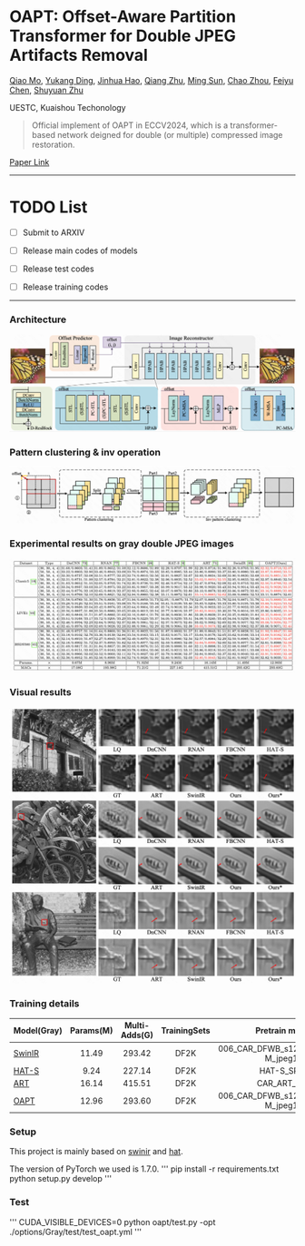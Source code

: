 # OAPT: Offset-Aware Partition Transformer for Double JPEG Artifacts Removal 
[Qiao Mo](), [Yukang Ding](), [Jinhua Hao](), [Qiang Zhu](), [Ming Sun](), [Chao Zhou](), [Feiyu Chen](), [Shuyuan Zhu]()

UESTC, Kuaishou Techonology

>Official implement of OAPT in ECCV2024, which is a transformer-based network deigned for double (or multiple) compressed image restoration.

[Paper Link](https://arxiv.org/abs/2408.11480)

---



# TODO List
- [ ] Submit to ARXIV
- [ ] Release main codes of models
- [ ] Release test codes
- [ ] Release training codes




---

### Architecture
![architecture](https://github.com/QMoQ/OAPT/blob/main/pics/pipeline.png)

### Pattern clustering & inv operation 
![pattern clustering](https://github.com/QMoQ/OAPT/blob/main/pics/patternclustering.png)

### Experimental results on gray double JPEG images
![results](https://github.com/QMoQ/OAPT/blob/main/pics/gray_results.png)

### Visual results
![gray visual results](https://github.com/QMoQ/OAPT/blob/main/pics/visuals.png)


### Training details

| Model(Gray) | Params(M) | Multi-Adds(G) | TrainingSets | Pretrain model | iterations |
|--------|:---------:|:---------:|:---------:|:---------:|:---------:|
| [SwinIR](https://github.com/JingyunLiang/SwinIR) |   11.49    | 293.42 | DF2K | 006_CAR_DFWB_s126w7_SwinIR-M_jpeg10 | 200k |
| [HAT-S](https://github.com/XPixelGroup/HAT) |   9.24    | 227.14 | DF2K | HAT-S_SRx2 | 800k |
| [ART](https://github.com/gladzhang/ART) |   16.14    | 415.51 | DF2K | CAR_ART_q10 | 200k |
| [OAPT](https://arxiv.org/abs/2408.11480) |   12.96    | 293.60 | DF2K | 006_CAR_DFWB_s126w7_SwinIR-M_jpeg10 | 200k |

### Setup
This project is mainly based on [swinir](https://github.com/JingyunLiang/SwinIR) and [hat](https://github.com/XPixelGroup/HAT). 

The version of PyTorch we used is 1.7.0.
'''
pip install -r requirements.txt
python setup.py develop
'''

### Test
'''
CUDA_VISIBLE_DEVICES=0 python oapt/test.py -opt ./options/Gray/test/test_oapt.yml
'''


